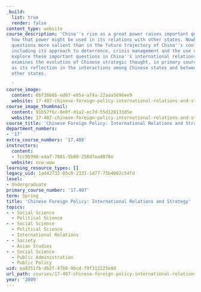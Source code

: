 ```yaml
---
_build:
  list: true
  render: false
content_type: website
course_description: 'China''s rise as a great power raises important questions about
  how that power might be used in its relations with other states. Nowhere are such
  questions more salient than in the future trajectory of China''s conflict behavior,
  including its approach to deterrence, crisis management and the use of force. To
  explore these important questions in China''s international relations, this seminar
  examines the evolution of Chinese strategic thought, in primary sources as well
  as its reflection in the interactions among Chinese states and between China and
  other states.

  '
course_image:
  content: 0bf38b8b-ed07-e05a-af4a-22aaa5696ee9
  website: 17-407-chinese-foreign-policy-international-relations-and-strategy-spring-2009
course_image_thumbnail:
  content: 91b57f6c-0e0f-d1a2-ec7d-55d128133d5e
  website: 17-407-chinese-foreign-policy-international-relations-and-strategy-spring-2009
course_title: 'Chinese Foreign Policy: International Relations and Strategy'
department_numbers:
- '17'
extra_course_numbers: '17.408'
instructors:
  content:
  - fcc95998-e4af-7081-5b80-258d7ea4878e
  website: ocw-www
learning_resource_types: []
legacy_uid: 1ad42732-85c0-2331-1d77-75b4002c54fd
level:
- Undergraduate
primary_course_number: '17.407'
term: Spring
title: 'Chinese Foreign Policy: International Relations and Strategy'
topics:
- - Social Science
  - Political Science
- - Social Science
  - Political Science
  - International Relations
- - Society
  - Asian Studies
- - Social Science
  - Public Administration
  - Public Policy
uid: ea8351fb-db2f-47b6-9bcd-f9f312225e8d
url_path: courses/17-407-chinese-foreign-policy-international-relations-and-strategy-spring-2009
year: '2009'
---
```

